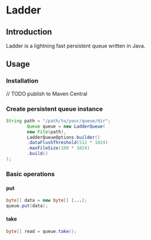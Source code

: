 # Ladder

## Introduction
Ladder is a lightning fast persistent queue written in Java.

## Usage
### Installation
// TODO publish to Maven Central
### Create persistent queue instance
```java
String path = "/path/to/your/queue/dir";
        Queue queue = new LadderQueue(
        new File(path),
        LadderQueueOptions.builder()
        .dataFlushThreshold(512 * 1024)
        .maxFileSize(100 * 1024)
        .build()
);
```
### Basic operations
#### put
```java
byte[] data = new byte[] {...};
queue.put(data);
```
#### take
```java
byte[] read = queue.take();
```